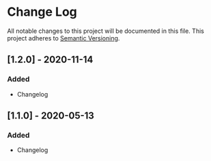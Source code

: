 # Change Log
All notable changes to this project will be documented in this file. This project adheres to [Semantic Versioning](http://semver.org/).

## [1.2.0] - 2020-11-14
### Added
- Changelog

## [1.1.0] - 2020-05-13
### Added
- Changelog
